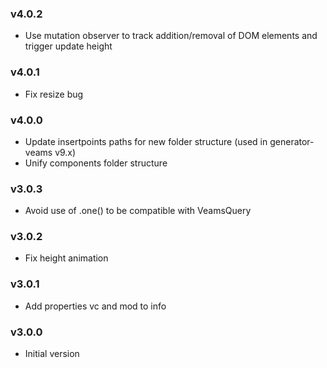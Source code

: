 ### v4.0.2
- Use mutation observer to track addition/removal of DOM elements and trigger update height

### v4.0.1
- Fix resize bug

### v4.0.0
- Update insertpoints paths for new folder structure (used in generator-veams v9.x)
- Unify components folder structure

### v3.0.3
- Avoid use of .one() to be compatible with VeamsQuery

### v3.0.2
- Fix height animation 

### v3.0.1
- Add properties vc and mod to info

### v3.0.0
- Initial version